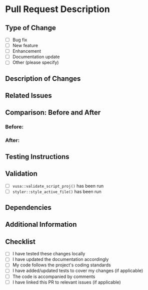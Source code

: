 # Pull Request Description

## Type of Change
<!-- Please select the appropriate type of change -->
- [ ] Bug fix
- [ ] New feature
- [ ] Enhancement
- [ ] Documentation update
- [ ] Other (please specify)

## Description of Changes
<!-- Provide a brief description of the changes made in this pull request -->

## Related Issues
<!-- Link to any related issues using the GitHub issue syntax: #issue-number -->

## Comparison: Before and After
<!-- Describe the situation before and after the changes -->

### Before:

### After:

## Testing Instructions
<!-- Provide steps to test the changes, if applicable -->

## Validation
<!-- Confirm that the following steps have been completed -->
- [ ] `vusa::validate_script_proj()` has been run
- [ ] `styler::style_active_file()` has been run

## Dependencies
<!-- List any new dependencies or changes to existing ones -->

## Additional Information
<!-- Add any other relevant information or context about the pull request -->

## Checklist
- [ ] I have tested these changes locally
- [ ] I have updated the documentation accordingly
- [ ] My code follows the project's coding standards
- [ ] I have added/updated tests to cover my changes (if applicable)
- [ ] The code is accompanied by comments
- [ ] I have linked this PR to relevant issues (if applicable)
